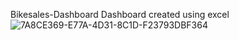 Bikesales-Dashboard
Dashboard created using excel
![7A8CE369-E77A-4D31-8C1D-F23793DBF364](https://user-images.githubusercontent.com/122727829/220222936-b4102267-dcd2-45c6-900b-7e275494695f.jpeg)
